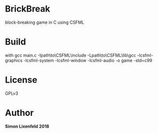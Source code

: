 # BrickBreak
block-breaking game in C using CSFML
# Build 
with gcc main.c -Ipath\to\CSFML\include -Lpath\to\CSFML\lib\gcc  -lcsfml-graphics -lcsfml-system -lcsfml-window -lcsfml-audio -o game -std=c99
# License
GPLv3
# Author
**Simon Lixenfeld 2018**
